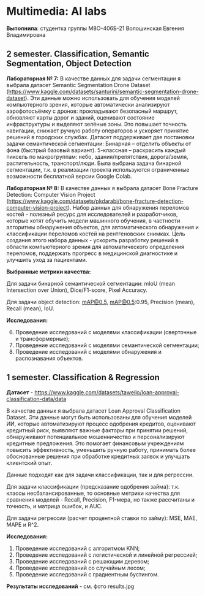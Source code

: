 # Multimedia: AI labs
__Выполнила__: студентка группы М8О-406Б-21 Волошинская Евгения Владимировна

##  2 semester. Classification, Semantic Segmentation, Object Detection

__Лабораторная № 7:__ В качестве данных для задачи сегментации я выбрала датасет Semantic Segmentation Drone Dataset (https://www.kaggle.com/datasets/santurini/semantic-segmentation-drone-dataset). Эти данные можно использовать для обучения моделей компьютерного зрения, которые автоматически анализируют аэрофотосъёмку с дронов: прокладывают безопасный маршрут, обновляют карты дорог и зданий, оценивают состояние инфраструктуры и выделяют зелёные зоны. Это повышает точность навигации, снижает ручную работу операторов и ускоряет принятие решений в городских службах. Датасет поддерживает две постановки задачи семантической сегментации:
Бинарная – отделить объекты от фона (быстрый базовый вариант).
5-классная – раскрасить каждый пиксель по макрогруппам: небо, здания/препятствия, дорога/земля, растительность, транспорт/люди.
Была выбрана задача бинарной сегментации, т.к. в реализации проекта используются ограниченные возможности бесплатной версии Google Colab.

__Лабораторная № 8:__
В качестве данных я выбрала датасет Bone Fracture Detection: Computer Vision Project (https://www.kaggle.com/datasets/pkdarabi/bone-fracture-detection-computer-vision-project). Набор данных для обнаружения переломов костей - полезный ресурс для исследователей и разработчиков, которые хотят обучить модели машинного обучения, в частности алгоритмы обнаружения объектов, для автоматического обнаружения и классификации переломов костей на рентгеновских снимках. Цель создания этого набора данных - ускорить разработку решений в области компьютерного зрения для автоматического определения переломов, поддержать прогресс в медицинской диагностике и улучшить уход за пациентами.

__Выбранные метрики качества:__

Для задачи бинарной семантической сегментации: mIoU (mean Intersection over Union), Dice/F1-score, Pixel Accuracy.

Для задачи object detection: mAP@0.5, mAP@0.5:0.95, Precision (mean), Recall (mean), IoU.


__Исследования:__

6. Проведение исследований с моделями классификации (сверточные и трансформерные);
7. Проведение исследований с моделями семантической сегментации;
8. Проведение исследований с моделями обнаружения и распознавания объектов.

## 1 semester. Classification & Regression

__Датасет__ - https://www.kaggle.com/datasets/taweilo/loan-approval-classification-data/data

В качестве данных я выбрала датасет Loan Approval Classification Dataset. Эти данные могут быть использованы для обучения моделей ИИ, которые автоматизируют процесс одобрения кредитов, оценивают кредитный риск, выявляют важные факторы при принятии решений, обнаруживают потенциальное мошенничество и персонализируют кредитные предложения. Это помогает финансовым учреждениям повысить эффективность, уменьшить ручную работу, принимать более обоснованные решения при обработке кредитных заявок и улучшать клиентский опыт.

Данные подходят как для задачи классификации, так и для регрессии.

Для задачи классификации (предсказание одобрения займа): т.к. классы несбалансированные, то основные метрики качества для сравнения моделей - Recall, Precision, F1-мера, но также рассчитаны и точность, и матрица ошибок, и AUC.

Для задачи регрессии (расчет процентной ставки по займу): MSE, MAE, MAPE и R^2.

__Исследования:__
1. Проведение исследований с алгоритмом KNN;
2. Проведение исследований с логистической и линейной регрессией;
3. Проведение исследований с решающим деревом;
4. Проведение исследований со случайным лесом;
5. Проведение исследований с градиентным бустингом.

__Результаты исследований__ - см. фото results.jpg
